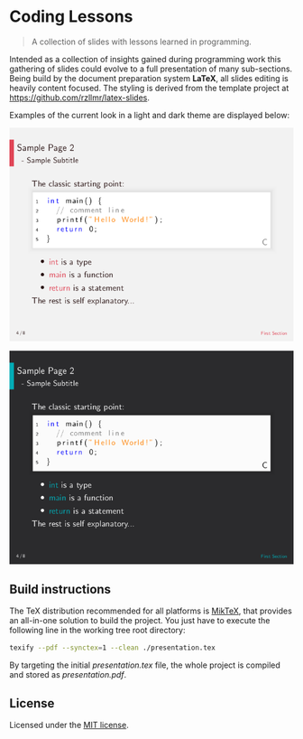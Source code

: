 # Coding Lessons
> A collection of slides with lessons learned in programming.

Intended as a collection of insights gained during programming work this gathering of slides could evolve to a full presentation of many sub-sections. Being build by the document preparation system __LaTeX__, all slides editing is heavily content focused. The styling is derived from the template project at <https://github.com/rzllmr/latex-slides>.

Examples of the current look in a light and dark theme are displayed below:

![Preview: light theme](preview-light.png)

![Preview: dark theme](preview-dark.png)

## Build instructions

The TeX distribution recommended for all platforms is [MikTeX](https://github.com/MiKTeX/miktex), that provides an all-in-one solution to build the project. You just have to execute the following line in the working tree root directory:

```sh
texify --pdf --synctex=1 --clean ./presentation.tex
```

By targeting the initial _presentation.tex_ file, the whole project is compiled and stored as _presentation.pdf_.

## License

Licensed under the [MIT license](https://github.com/rzllmr/coding-lessons/blob/master/LICENSE).
